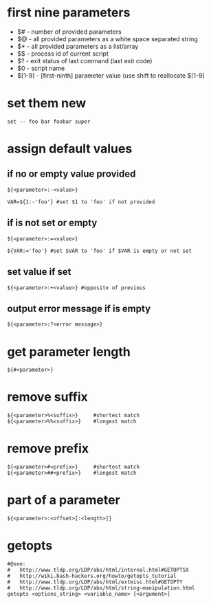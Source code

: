 # first nine parameters

* $#        -   number of provided parameters
* $@        -   all provided parameters as a white space separated string
* $*        -   all provided parameters as a list/array
* $$        -   process id of current script
* $?        -   exit status of last command (last exit code)
* $0        -   script name
* $[1-9]    -   [first-ninth] parameter value (use shift <positive number> to reallocate $[1-9]

# set them new

```
set -- foo bar foobar super
```

# assign default values

## if no or empty value provided

```
${<parameter>:-<value>}

VAR=${1:-'foo'} #set $1 to 'foo' if not provided
```

## if is not set or empty

```
${<parameter>:=<value>}

${VAR:='foo'} #set $VAR to 'foo' if $VAR is empty or not set
```

## set value if set

```
${<parameter>:+<value>} #opposite of previous
```

## output error message if is empty

```
${<parameter>:?<error message>}
```

# get parameter length

```
${#<parameter>}
```

# remove suffix

```
${<parameter>%<suffix>}     #shortest match
${<parameter>%%<suffix>}    #longest match
```

# remove prefix

```
${<parameter>#<prefix>}     #shortest match
${<parameter>##<prefix>}    #longest match
```

# part of a parameter

```
${<parameter>:<offset>[:<length>]}
```

# getopts

```
#@see:
#   http://www.tldp.org/LDP/abs/html/internal.html#GETOPTSX
#   http://wiki.bash-hackers.org/howto/getopts_tutorial
#   http://www.tldp.org/LDP/abs/html/extmisc.html#GETOPTY
#   http://www.tldp.org/LDP/abs/html/string-manipulation.html
getopts <options_string> <variable_name> [<argument>]
```
